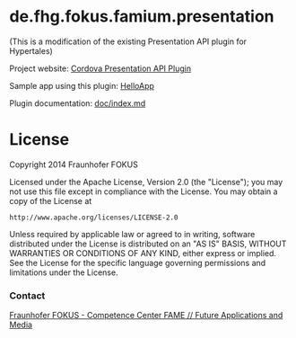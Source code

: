 
# de.fhg.fokus.famium.presentation

(This is a modification of the existing Presentation API plugin for Hypertales)

Project website: [Cordova Presentation API Plugin](http://fraunhoferfokus.github.io/cordova-plugin-presentation/
)

Sample app using this plugin: [HelloApp](http://fraunhoferfokus.github.io/cordova-plugin-presentation-helloapp/)

Plugin documentation: [doc/index.md](doc/index.md)


# License

Copyright 2014 Fraunhofer FOKUS

Licensed under the Apache License, Version 2.0 (the "License");
you may not use this file except in compliance with the License.
You may obtain a copy of the License at

    http://www.apache.org/licenses/LICENSE-2.0

Unless required by applicable law or agreed to in writing, software
distributed under the License is distributed on an "AS IS" BASIS,
WITHOUT WARRANTIES OR CONDITIONS OF ANY KIND, either express or implied.
See the License for the specific language governing permissions and
limitations under the License.

### Contact

[Fraunhofer FOKUS - Competence Center FAME // Future Applications and Media](http://www.fokus.fraunhofer.de/fame)
